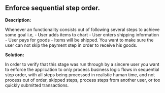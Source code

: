 
Enforce sequential step order.
-------

**Description:**

Whenever an functionality consists out of following several steps to achieve some goal i.e, - User adds items to chart - User enters shipping information - User pays for goods - Items will be shipped. You want to make sure the user can not skip the payment step in order to receive his goods. 


**Solution:**

In order to verify that this stage was run through by a sincere user you want to enforce the application to only process business logic flows in sequential step order, with all steps being processed in realistic human time, and not process out of order, skipped steps, process steps from another user, or too quickly submitted transactions.
	